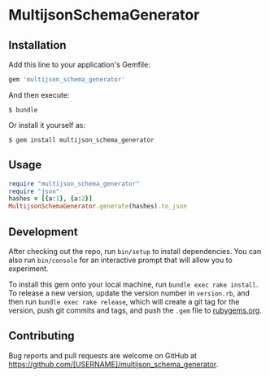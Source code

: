 # MultijsonSchemaGenerator
## Installation

Add this line to your application's Gemfile:

```ruby
gem 'multijson_schema_generator'
```

And then execute:

    $ bundle

Or install it yourself as:

    $ gem install multijson_schema_generator

## Usage

```ruby
require "multijson_schema_generator"
require "json"
hashes = [{a:1}, {a:2}]
MultijsonSchemaGenerator.generate(hashes).to_json
```

## Development

After checking out the repo, run `bin/setup` to install dependencies. You can also run `bin/console` for an interactive prompt that will allow you to experiment.

To install this gem onto your local machine, run `bundle exec rake install`. To release a new version, update the version number in `version.rb`, and then run `bundle exec rake release`, which will create a git tag for the version, push git commits and tags, and push the `.gem` file to [rubygems.org](https://rubygems.org).

## Contributing

Bug reports and pull requests are welcome on GitHub at https://github.com/[USERNAME]/multijson_schema_generator.

